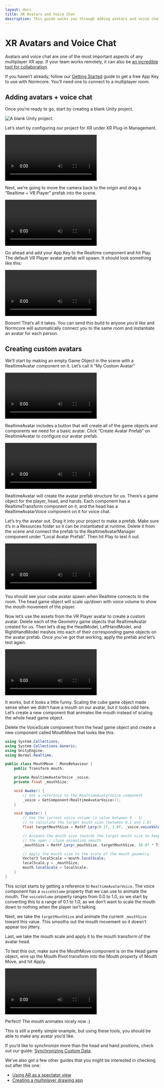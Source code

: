 ```yaml
---
layout: docs
title: XR Avatars and Voice Chat
description: This guide walks you through adding avatars and voice chat to your XR application.
---
```

# XR Avatars and Voice Chat

Avatars and voice chat are one of the most important aspects of any multiplayer XR app. If your team works remotely, it can also be [an incredible tool for collaboration](https://www.normalvr.com/blog/working-remotely-in-vr-ar/).

If you haven’t already, follow our [Getting Started](../getting-started.md) guide to get a free App Key to use with Normcore. You’ll need one to connect to a multiplayer room.


## Adding avatars + voice chat
Once you’re ready to go, start by creating a blank Unity project.

![](./xr-avatars-and-voice-chat/blank-project.png "A blank Unity project.")

Let’s start by configuring our project for XR under XR Plug-in Management.

![](./xr-avatars-and-voice-chat/enable-xr-support.mp4 "Enabling VR support in the Unity project settings.")

Next, we’re going to move the camera back to the origin and drag a “Realtime + VR Player" prefab into the scene.

![](./xr-avatars-and-voice-chat/set-up-camera-and-realtime.mp4 "Reset the Main Camera transform, and add an instance of Realtime to your scene.")

Go ahead and add your App Key to the Realtime component and hit Play. The default VR Player avatar prefab will spawn. It should look something like this:

![](./xr-avatars-and-voice-chat/working-avatar.mp4 "It works! 🎉")

Booom! That’s all it takes. You can send this build to anyone you’d like and Normcore will automatically connect you to the same room and instantiate an avatar for each person.

## Creating custom avatars
We’ll start by making an empty Game Object in the scene with a RealtimeAvatar component on it. Let’s call it “My Custom Avatar”

![](./xr-avatars-and-voice-chat/add-realtime-avatar.mp4 "Create an empty GameObject named 'My Custom Avatar', then add a RealtimeAvatar component to it.")

RealtimeAvatar includes a button that will create all of the game objects and components we need for a basic avatar. Click “Create Avatar Prefab” on RealtimeAvatar to configure our avatar prefab.

![](./xr-avatars-and-voice-chat/create-custom-avatar.mp4 "In the Hierarchy, you can see our 'My Custom Avatar' now has some newly created Head and Hand objects, along with some nested sample geometry.")

RealtimeAvatar will create the avatar prefab structure for us. There’s a game object for the player, head, and hands. Each component has a RealtimeTransform component on it, and the head has a RealtimeAvatarVoice component on it for voice chat.

Let’s try the avatar out. Drag it into your project to make a prefab. Make sure it’s in a Resources folder so it can be instantiated at runtime. Delete it from the scene and connect the prefab to the RealtimeAvatarManager component under “Local Avatar Prefab”. Then hit Play to test it out.

![](./xr-avatars-and-voice-chat/create-avatar-prefab-and-connect.mp4 "Create a prefab from your custom avatar and hook it up into the Realtime instance in your scene.")

You should see your cube avatar spawn when Realtime connects to the room. The head game object will scale up/down with voice volume to show the mouth movement of the player.

Now let’s use the assets from the VR Player avatar to create a custom avatar. Delete each of the Geometry game objects that RealtimeAvatar created for us. Then let’s drag the HeadModel, LeftHandModel, and RightHandModel meshes into each of their corresponding game objects on the avatar prefab. Once you’ve got that working, apply the prefab and let’s test again.

![](./xr-avatars-and-voice-chat/update-avatar-geometry.mp4 "Updating our sample avatar to include the geometry used in the sample VR Player avatar bundled with Normcore.")

It works, but it looks a little funny. Scaling the cube game object made sense when we didn’t have a mouth on our avatar, but it looks odd here. Let’s create a new component that animates the mouth instead of scaling the whole head game object.

Delete the VoiceScale component from the head game object and create a new component called MouthMove that looks like this:

```csharp
using System.Collections;
using System.Collections.Generic;
using UnityEngine;
using Normal.Realtime;

public class MouthMove : MonoBehaviour {
    public Transform mouth;

    private RealtimeAvatarVoice _voice;
    private float _mouthSize;

    void Awake() {
        // Get a reference to the RealtimeAvatarVoice component
        _voice = GetComponent<RealtimeAvatarVoice>();
    }

    void Update() {
        // Use the current voice volume (a value between 0 - 1) 
        // to calculate the target mouth size (between 0.1 and 1.0)
        float targetMouthSize = Mathf.Lerp(0.1f, 1.0f, _voice.voiceVolume);

        // Animate the mouth size towards the target mouth size to keep 
        // the open / close animation smooth
        _mouthSize = Mathf.Lerp(_mouthSize, targetMouthSize, 30.0f * Time.deltaTime);

        // Apply the mouth size to the scale of the mouth geometry
        Vector3 localScale = mouth.localScale;
        localScale.y = _mouthSize;
        mouth.localScale = localScale;
    }
}
```

This script starts by getting a reference to `RealtimeAvatarVoice`. The voice component has a `voiceVolume` property that we can use to animate the mouth. The `voiceVolume` property ranges from 0.0 to 1.0, so we start by converting this to a range of 0.1 to 1.0, as we don’t want to scale the mouth down to nothing when the player isn’t talking.

Next, we take the `targetMouthSize` and animate the current `_mouthSize` toward this value. This smooths out the mouth movement so it doesn’t appear too jittery.

Last, we take the mouth scale and apply it to the mouth transform of the avatar head.

To test this out, make sure the MouthMove component is on the Head game object, wire up the Mouth Pivot transform into the Mouth property of Mouth Move, and hit Apply.

![](./xr-avatars-and-voice-chat/mouth-move.mp4 "After creating our MouthMove script, remove the Voice Scale component that is attached to the Head by default, and add our new Mouth Move component.")

Perfect! The mouth animates nicely now :)

This is still a pretty simple example, but using these tools, you should be able to make any avatar you’d like.

If you’d like to synchronize more than the head and hand positions, check out our guide: [Synchronizing Custom Data](../core-concepts/synchronizing-custom-data).

We’ve also got a few other guides that you might be interested in checking out after this one:

- [Using AR as a spectator view](./using-ar-as-a-spectator-view)
- [Creating a multiplayer drawing app](./creating-a-multiplayer-drawing-app)
